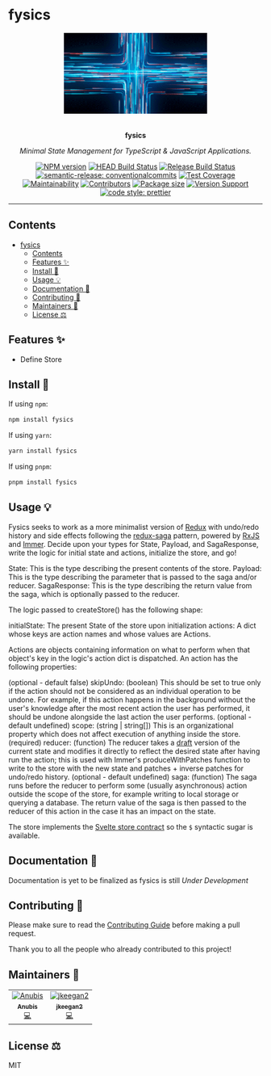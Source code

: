 # fysics

<div align="center">
  <a href="#">
    <img src="assets/fysics.gif" alt="fast blue glowing lines in a grid network" height="160" />
  </a>
  <br>
  <br>
  <p>
    <b>fysics</b>
  </p>
  <p>
     <i>Minimal State Management for TypeScript & JavaScript Applications.</i>
  </p>
  <p>

[![NPM version](https://img.shields.io/npm/v/fysics?style=flat-square)](https://img.shields.io/npm/v/fysics?style=flat-square)
[![HEAD Build Status](https://github.com/intellibus/fysics/actions/workflows/CI.yml/badge.svg?style=flat-square)](https://github.com/intellibus/fysics/actions/workflows/CI.yml)
[![Release Build Status](https://github.com/intellibus/fysics/actions/workflows/CD.yml/badge.svg?style=flat-square)](https://github.com/intellibus/fysics/actions/workflows/CD.yml)
[![semantic-release: conventionalcommits](https://img.shields.io/badge/semantic--release-conventionalcommits-e10079?logo=semantic-release)](https://github.com/semantic-release/semantic-release)
[![Test Coverage](https://api.codeclimate.com/v1/badges/64436d03e7566e8e9bee/test_coverage)](https://codeclimate.com/github/intellibus/fysics/test_coverage)
[![Maintainability](https://api.codeclimate.com/v1/badges/64436d03e7566e8e9bee/maintainability)](https://codeclimate.com/github/intellibus/fysics/maintainability)
[![Contributors](https://img.shields.io/github/contributors-anon/intellibus/fysics?style=flat-square)](https:/github.com/intellibus/fysics/graphs/contributors)
[![Package size](https://img.shields.io/bundlephobia/min/fysics?style=flat-square)](https://bundlephobia.com/package/fysics)
[![Version Support](https://img.shields.io/node/v/fysics?style=flat-square)](https://npmjs.com/package/fysics)
[![code style: prettier](https://img.shields.io/badge/code_style-prettier-ff69b4.svg?style=flat-square)](https://github.com/prettier/prettier)

  </p>
</div>

---

## Contents

- [fysics](#fysics)
  - [Contents](#contents)
  - [Features ✨](#features-)
  - [Install 🐙](#install-)
  - [Usage 💡](#usage-)
  - [Documentation 📄](#documentation-)
  - [Contributing 🍰](#contributing-)
  - [Maintainers 👷](#maintainers-)
  - [License ⚖️](#license-️)

## Features ✨

- Define Store

## Install 🐙

If using `npm`:

```sh
npm install fysics
```

If using `yarn`:

```sh
yarn install fysics
```

If using `pnpm`:

```sh
pnpm install fysics
```

## Usage 💡

Fysics seeks to work as a more minimalist version of [Redux](https://redux.js.org/) with undo/redo history and side effects following the [redux-saga](https://github.com/redux-saga/redux-saga) pattern, powered by [RxJS](https://rxjs.dev/) and [Immer](https://immerjs.github.io/immer/). Decide upon your types for State, Payload, and SagaResponse, write the logic for initial state and actions, initialize the store, and go!

State: This is the type describing the present contents of the store.
Payload: This is the type describing the parameter that is passed to the saga and/or reducer.
SagaResponse: This is the type describing the return value from the saga, which is optionally passed to the reducer.

The logic passed to createStore() has the following shape:

initialState: The present State of the store upon initialization
actions: A dict whose keys are action names and whose values are Actions.

Actions are objects containing information on what to perform when that object's key in the logic's action dict is dispatched. An action has the following properties:

(optional - default false) skipUndo: (boolean) This should be set to true only if the action should not be considered as an individual operation to be undone. For example, if this action happens in the background without the user's knowledge after the most recent action the user has performed, it should be undone alongside the last action the user performs.
(optional - default undefined) scope: (string | string[]) This is an organizational property which does not affect execution of anything inside the store.
(required) reducer: (function) The reducer takes a [draft](https://immerjs.github.io/immer/#how-immer-works) version of the current state and modifies it directly to reflect the desired state after having run the action; this is used with Immer's produceWithPatches function to write to the store with the new state and patches + inverse patches for undo/redo history.
(optional - default undefined) saga: (function) The saga runs before the reducer to perform some (usually asynchronous) action outside the scope of the store, for example writing to local storage or querying a database. The return value of the saga is then passed to the reducer of this action in the case it has an impact on the state.

The store implements the [Svelte store contract](https://svelte.dev/docs#component-format-script-4-prefix-stores-with-$-to-access-their-values-store-contract) so the `$` syntactic sugar is available.

## Documentation 📄

Documentation is yet to be finalized as fysics is still _Under Development_

## Contributing 🍰

Please make sure to read the [Contributing Guide](CONTRIBUTING.md) before making a pull request.

Thank you to all the people who already contributed to this project!

## Maintainers 👷

<table>
  <tr>
    <td align="center"><a href="https://anubis.me/"><img src="https://avatars3.githubusercontent.com/u/15962062?s=460&v=4" width="100px;" alt="Anubis"/><br /><sub><b>Anubis</b></sub></a><br /><a href="#" title="Code">💻</a></td>
    <td align="center"><a href=""><img src="https://avatars3.githubusercontent.com/u/93603340?s=460&v=4" width="100px;" alt="jkeegan2"/><br /><sub><b>jkeegan2</b></sub></a><br /><a href="#" title="Code">💻</a></td>
  </tr>
</table>

## License ⚖️

MIT
